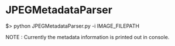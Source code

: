 # JPEGMetadataParser

$> python JPEGMetadataParser.py -i IMAGE_FILEPATH

NOTE : Currently the metadata information is printed out in console.
